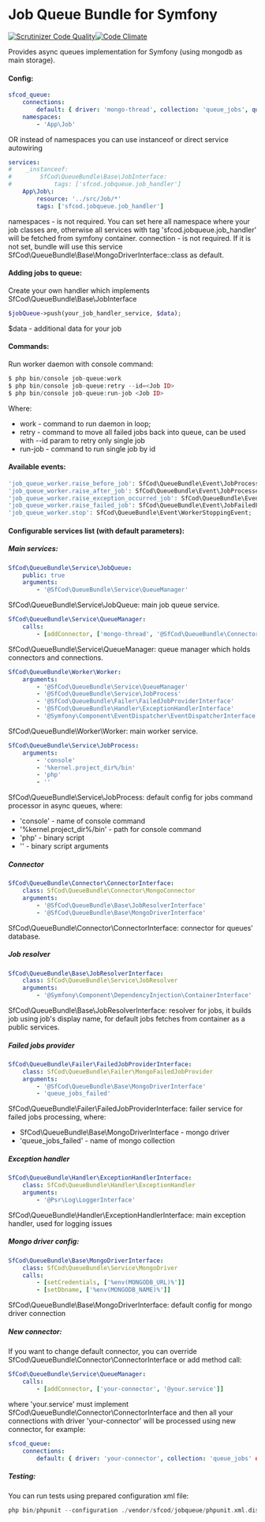 Job Queue Bundle for Symfony
======================================================

[![Scrutinizer Code Quality](https://scrutinizer-ci.com/g/sfcod/jobqueue/badges/quality-score.png?b=master)](https://scrutinizer-ci.com/g/sfcod/jobqueue/?branch=master)[![Code Climate](https://codeclimate.com/github/sfcod/jobqueue/badges/gpa.svg)](https://codeclimate.com/github/sfcod/jobqueue)

Provides async queues implementation for Symfony (using mongodb as main storage).

#### Config:
```yaml
sfcod_queue:
    connections:
        default: { driver: 'mongo-thread', collection: 'queue_jobs', queue: 'default', expire: 60, limit: 2 }
    namespaces:
        - 'App\Job'        
```
OR instead of namespaces you can use instanceof or direct service autowiring
```yaml
services:
#    _instanceof:
#        SfCod\QueueBundle\Base\JobInterface:
#            tags: ['sfcod.jobqueue.job_handler']
    App\Job\:
        resource: '../src/Job/*'
        tags: ['sfcod.jobqueue.job_handler']
```
namespaces - is not required. You can set here all namespace where your job classes are, otherwise all services with tag 'sfcod.jobqueue.job_handler' will be fetched from symfony container.
connection - is not required. If it is not set, bundle will use this service SfCod\QueueBundle\Base\MongoDriverInterface::class as default.

#### Adding jobs to queue:

Create your own handler which implements SfCod\QueueBundle\Base\JobInterface 

```php
$jobQueue->push(your_job_handler_service, $data);
```

$data - additional data for your job

#### Commands:

Run worker daemon with console command: 
```php
$ php bin/console job-queue:work
$ php bin/console job-queue:retry --id=<Job ID>
$ php bin/console job-queue:run-job <Job ID>
```

Where: 
- work - command to run daemon in loop;
- retry - command to move all failed jobs back into queue, can be used with --id param to retry only single job
- run-job - command to run single job by id

#### Available events:
```php
'job_queue_worker.raise_before_job': SfCod\QueueBundle\Event\JobProcessingEvent;
'job_queue_worker.raise_after_job': SfCod\QueueBundle\Event\JobProcessedEvent;
'job_queue_worker.raise_exception_occurred_job': SfCod\QueueBundle\Event\JobExceptionOccurredEvent;
'job_queue_worker.raise_failed_job': SfCod\QueueBundle\Event\JobFailedEvent;
'job_queue_worker.stop': SfCod\QueueBundle\Event\WorkerStoppingEvent;
```

#### Configurable services list (with default parameters):

##### Main services:
```yaml
SfCod\QueueBundle\Service\JobQueue:
    public: true
    arguments:
        - '@SfCod\QueueBundle\Service\QueueManager'
```
SfCod\QueueBundle\Service\JobQueue: main job queue service.

```yaml
SfCod\QueueBundle\Service\QueueManager:
    calls: 
        - [addConnector, ['mongo-thread', '@SfCod\QueueBundle\Connector\ConnectorInterface']]
```
SfCod\QueueBundle\Service\QueueManager: queue manager which holds connectors and connections.

```yaml
SfCod\QueueBundle\Worker\Worker:
    arguments:
        - '@SfCod\QueueBundle\Service\QueueManager'
        - '@SfCod\QueueBundle\Service\JobProcess'
        - '@SfCod\QueueBundle\Failer\FailedJobProviderInterface'
        - '@SfCod\QueueBundle\Handler\ExceptionHandlerInterface'
        - '@Symfony\Component\EventDispatcher\EventDispatcherInterface'
```
SfCod\QueueBundle\Worker\Worker: main worker service.

```yaml
SfCod\QueueBundle\Service\JobProcess:
    arguments:
        - 'console'
        - '%kernel.project_dir%/bin'
        - 'php'
        - ''
```
SfCod\QueueBundle\Service\JobProcess: default config for jobs command processor in async queues, where: 
- 'console' - name of console command 
- '%kernel.project_dir%/bin' - path for console command
- 'php' - binary script
- '' - binary script arguments

##### Connector
```yaml
SfCod\QueueBundle\Connector\ConnectorInterface:
    class: SfCod\QueueBundle\Connector\MongoConnector
    arguments:
        - '@SfCod\QueueBundle\Base\JobResolverInterface'
        - '@SfCod\QueueBundle\Base\MongoDriverInterface'
```
SfCod\QueueBundle\Connector\ConnectorInterface: connector for queues' database.

##### Job resolver
```yaml
SfCod\QueueBundle\Base\JobResolverInterface:
    class: SfCod\QueueBundle\Service\JobResolver
    arguments:
        - '@Symfony\Component\DependencyInjection\ContainerInterface'
```
SfCod\QueueBundle\Base\JobResolverInterface: resolver for jobs, it builds job using job's display name, for default jobs fetches from container as a public services.

##### Failed jobs provider
```yaml
SfCod\QueueBundle\Failer\FailedJobProviderInterface:
    class: SfCod\QueueBundle\Failer\MongoFailedJobProvider
    arguments:
        - '@SfCod\QueueBundle\Base\MongoDriverInterface'
        - 'queue_jobs_failed'
```
SfCod\QueueBundle\Failer\FailedJobProviderInterface: failer service for failed jobs processing, where:
- SfCod\QueueBundle\Base\MongoDriverInterface - mongo driver
- 'queue_jobs_failed' - name of mongo collection

##### Exception handler
```yaml
SfCod\QueueBundle\Handler\ExceptionHandlerInterface:
    class: SfCod\QueueBundle\Handler\ExceptionHandler
    arguments:
        - '@Psr\Log\LoggerInterface'
```
SfCod\QueueBundle\Handler\ExceptionHandlerInterface: main exception handler, used for logging issues

##### Mongo driver config:

```yaml
SfCod\QueueBundle\Base\MongoDriverInterface:
    class: SfCod\QueueBundle\Service\MongoDriver
    calls:
        - [setCredentials, ['%env(MONGODB_URL)%']]
        - [setDbname, ['%env(MONGODB_NAME)%']]
```
SfCod\QueueBundle\Base\MongoDriverInterface: default config for mongo driver connection

##### New connector:

If you want to change default connector, you can override SfCod\QueueBundle\Connector\ConnectorInterface or add method call:
```yaml
SfCod\QueueBundle\Service\QueueManager:
    calls: 
        - [addConnector, ['your-connector', '@your.service']]
```
where 'your.service' must implement SfCod\QueueBundle\Connector\ConnectorInterface and then all your connections with driver 'your-connector' will be processed using new connector, for example:
```yaml
sfcod_queue:
    connections:
        default: { driver: 'your-connector', collection: 'queue_jobs' queue: 'default', expire: 60, limit: 2 }
```

##### Testing:

You can run tests using prepared configuration xml file:
```php
php bin/phpunit --configuration ./vendor/sfcod/jobqueue/phpunit.xml.dist --bootstrap ./vendor/autoload.php
```
